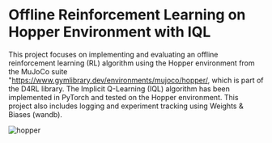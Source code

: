 # Offline Reinforcement Learning on Hopper Environment with IQL

This project focuses on implementing and evaluating an offline reinforcement learning (RL) algorithm using the Hopper environment from the MuJoCo suite "https://www.gymlibrary.dev/environments/mujoco/hopper/,
which is part of the D4RL library. The Implicit Q-Learning (IQL) algorithm has been implemented in PyTorch and tested on the Hopper environment. 
This project also includes logging and experiment tracking using Weights & Biases (wandb).


![hopper](https://github.com/user-attachments/assets/03a47f98-74f3-4dfa-a4a1-b7bd5df73fa4)
